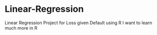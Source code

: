 # Linear-Regression
Linear Regression Project for Loss given Default using R
I want to learn much more in R
